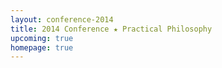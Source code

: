 ```yaml
---
layout: conference-2014
title: 2014 Conference ★ Practical Philosophy
upcoming: true
homepage: true
---
```


